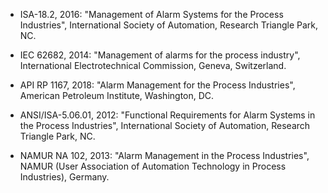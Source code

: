 -	ISA-18.2, 2016: "Management of Alarm Systems for the Process Industries", International Society of Automation, Research Triangle Park, NC.

-	IEC 62682, 2014: "Management of alarms for the process industry", International Electrotechnical Commission, Geneva, Switzerland.

-	API RP 1167, 2018: "Alarm Management for the Process Industries", American Petroleum Institute, Washington, DC.

-	ANSI/ISA-5.06.01, 2012: "Functional Requirements for Alarm Systems in the Process Industries", International Society of Automation, Research Triangle Park, NC.

-	NAMUR NA 102, 2013: "Alarm Management in the Process Industries", NAMUR (User Association of Automation Technology in Process Industries), Germany.
